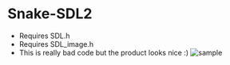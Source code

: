 # Snake-SDL2
- Requires SDL.h
- Requires SDL_image.h
- This is really bad code but the product looks nice :)
![sample](https://user-images.githubusercontent.com/34176102/117544176-7cfae380-b063-11eb-885b-4055b582378f.PNG)

